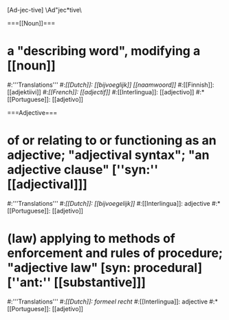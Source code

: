 [Ad-jec-tive] \Ad"jec*tive\

===[[Noun]]===
# a "describing word", modifying a [[noun]]
#:'''Translations'''
#:*[[Dutch]]: [[bijvoeglijk]] [[naamwoord]]
#:*[[Finnish]]: [[adjektiivi]]
#:*[[French]]: [[adjectif]]
#:*[[Interlingua]]: [[adjectivo]]
#:*[[Portuguese]]: [[adjetivo]]

===Adjective===
# of or relating to or functioning as an adjective; "adjectival syntax"; "an adjective clause" [''syn:'' [[adjectival]]]
#:'''Translations'''
#:*[[Dutch]]: [[bijvoegelijk]]
#:*[[Interlingua]]: adjective
#:*[[Portuguese]]: [[adjetivo]]
# (law) applying to methods of enforcement and rules of procedure; "adjective law" [syn: procedural] [''ant:'' [[substantive]]]
#:'''Translations'''
#:*[[Dutch]]: formeel recht
#:*[[Interlingua]]: adjective
#:*[[Portuguese]]: [[adjetivo]]